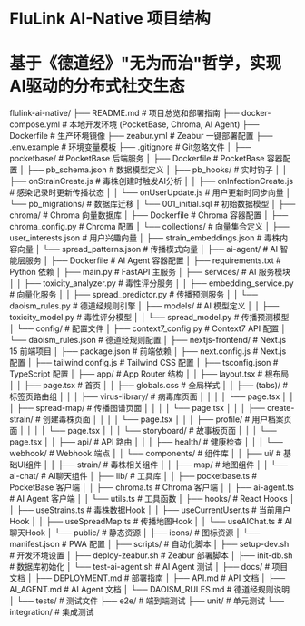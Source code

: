 # FluLink AI-Native 项目结构
# 基于《德道经》"无为而治"哲学，实现AI驱动的分布式社交生态

flulink-ai-native/
├── README.md                    # 项目总览和部署指南
├── docker-compose.yml           # 本地开发环境 (PocketBase, Chroma, AI Agent)
├── Dockerfile                   # 生产环境镜像
├── zeabur.yml                   # Zeabur 一键部署配置
├── .env.example                 # 环境变量模板
├── .gitignore                   # Git忽略文件
│
├── pocketbase/                  # PocketBase 后端服务
│   ├── Dockerfile               # PocketBase 容器配置
│   ├── pb_schema.json           # 数据模型定义
│   ├── pb_hooks/                # 实时钩子
│   │   ├── onStrainCreate.js    # 毒株创建时触发AI分析
│   │   ├── onInfectionCreate.js # 感染记录时更新传播状态
│   │   └── onUserUpdate.js      # 用户更新时同步向量
│   └── pb_migrations/           # 数据库迁移
│       └── 001_initial.sql      # 初始数据模型
│
├── chroma/                      # Chroma 向量数据库
│   ├── Dockerfile               # Chroma 容器配置
│   ├── chroma_config.py         # Chroma 配置
│   └── collections/              # 向量集合定义
│       ├── user_interests.json  # 用户兴趣向量
│       ├── strain_embeddings.json # 毒株内容向量
│       └── spread_patterns.json # 传播模式向量
│
├── ai-agent/                    # AI 智能层服务
│   ├── Dockerfile               # AI Agent 容器配置
│   ├── requirements.txt          # Python 依赖
│   ├── main.py                  # FastAPI 主服务
│   ├── services/                # AI 服务模块
│   │   ├── toxicity_analyzer.py # 毒性评分服务
│   │   ├── embedding_service.py # 向量化服务
│   │   ├── spread_predictor.py  # 传播预测服务
│   │   └── daoism_rules.py      # 德道经规则引擎
│   ├── models/                  # AI 模型定义
│   │   ├── toxicity_model.py   # 毒性评分模型
│   │   └── spread_model.py     # 传播预测模型
│   └── config/                  # 配置文件
│       ├── context7_config.py   # Context7 API 配置
│       └── daoism_rules.json    # 德道经规则配置
│
├── nextjs-frontend/             # Next.js 15 前端项目
│   ├── package.json             # 前端依赖
│   ├── next.config.js           # Next.js 配置
│   ├── tailwind.config.js       # Tailwind CSS 配置
│   ├── tsconfig.json            # TypeScript 配置
│   ├── app/                     # App Router 结构
│   │   ├── layout.tsx           # 根布局
│   │   ├── page.tsx             # 首页
│   │   ├── globals.css          # 全局样式
│   │   ├── (tabs)/              # 标签页路由组
│   │   │   ├── virus-library/   # 病毒库页面
│   │   │   │   └── page.tsx
│   │   │   ├── spread-map/      # 传播图谱页面
│   │   │   │   └── page.tsx
│   │   │   ├── create-strain/   # 创建毒株页面
│   │   │   │   └── page.tsx
│   │   │   ├── profile/         # 用户档案页面
│   │   │   │   └── page.tsx
│   │   │   └── storyboard/      # 故事板页面
│   │   │       └── page.tsx
│   │   ├── api/                 # API 路由
│   │   │   ├── health/          # 健康检查
│   │   │   └── webhook/         # Webhook 端点
│   │   └── components/          # 组件库
│   │       ├── ui/              # 基础UI组件
│   │       ├── strain/          # 毒株相关组件
│   │       ├── map/             # 地图组件
│   │       └── ai-chat/         # AI聊天组件
│   ├── lib/                     # 工具库
│   │   ├── pocketbase.ts        # PocketBase 客户端
│   │   ├── chroma.ts            # Chroma 客户端
│   │   ├── ai-agent.ts          # AI Agent 客户端
│   │   └── utils.ts             # 工具函数
│   ├── hooks/                   # React Hooks
│   │   ├── useStrains.ts        # 毒株数据Hook
│   │   ├── useCurrentUser.ts    # 当前用户Hook
│   │   ├── useSpreadMap.ts      # 传播地图Hook
│   │   └── useAIChat.ts         # AI聊天Hook
│   └── public/                  # 静态资源
│       ├── icons/               # 图标资源
│       └── manifest.json         # PWA 配置
│
├── scripts/                     # 自动化脚本
│   ├── setup-dev.sh             # 开发环境设置
│   ├── deploy-zeabur.sh         # Zeabur 部署脚本
│   ├── init-db.sh               # 数据库初始化
│   └── test-ai-agent.sh         # AI Agent 测试
│
├── docs/                        # 项目文档
│   ├── DEPLOYMENT.md            # 部署指南
│   ├── API.md                   # API 文档
│   ├── AI_AGENT.md              # AI Agent 文档
│   └── DAOISM_RULES.md          # 德道经规则说明
│
└── tests/                       # 测试文件
    ├── e2e/                     # 端到端测试
    ├── unit/                    # 单元测试
    └── integration/             # 集成测试
